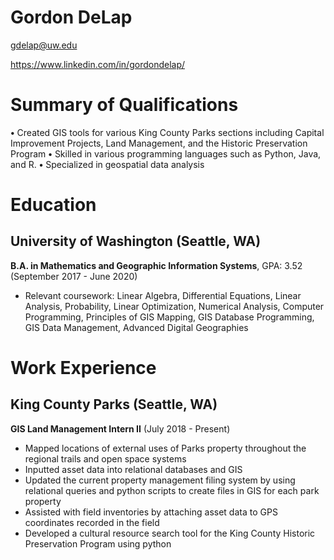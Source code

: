 # Gordon DeLap

gdelap@uw.edu

https://www.linkedin.com/in/gordondelap/

# Summary of Qualifications

**•** Created GIS tools for various King County Parks sections including Capital Improvement Projects, Land Management, and the Historic Preservation Program
**•** Skilled in various programming languages such as Python, Java, and R.
**•** Specialized in geospatial data analysis

# Education

## University of Washington (Seattle, WA)

**B.A. in Mathematics and Geographic Information Systems**, GPA: 3.52 (September 2017 - June 2020)
- Relevant coursework: Linear Algebra, Differential Equations, Linear Analysis, Probability, Linear Optimization, Numerical Analysis, Computer Programming, Principles of GIS Mapping, GIS Database Programming, GIS Data Management, Advanced Digital Geographies
# Work Experience

## King County Parks (Seattle, WA)

**GIS Land Management Intern II** (July 2018 - Present)
* Mapped locations of external uses of Parks property throughout the regional trails and open space systems
* Inputted asset data into relational databases and GIS
* Updated the current property management filing system by using relational queries and python scripts to create files in GIS for each park property
* Assisted with field inventories by attaching asset data to GPS coordinates recorded in the field
* Developed a cultural resource search tool for the King County Historic Preservation Program using python

